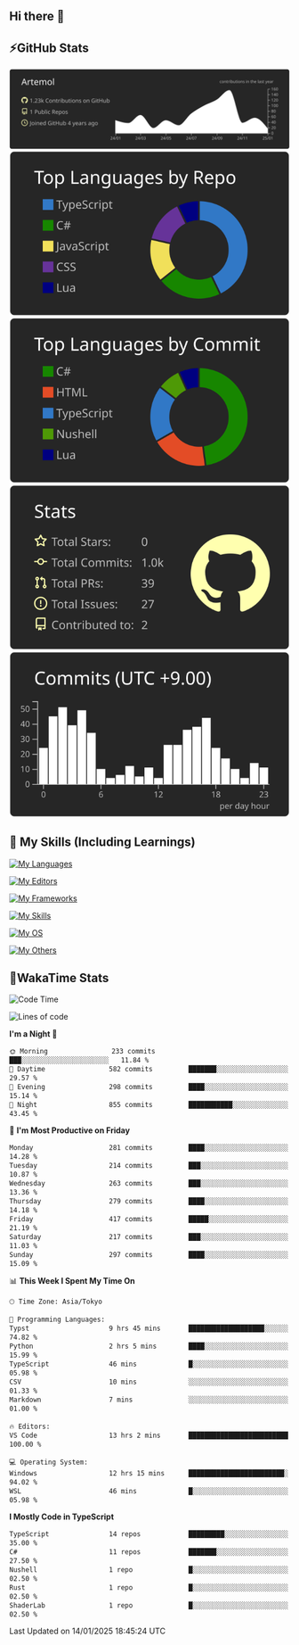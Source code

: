 ## Hi there 👋
<!--
**Artemol/Artemol** is a ✨ _special_ ✨ repository because its `README.md` (this file) appears on your GitHub profile.

Here are some ideas to get you started:

- 🔭 I’m currently working on ...
- 🌱 I’m currently learning ...
- 👯 I’m looking to collaborate on ...
- 🤔 I’m looking for help with ...
- 💬 Ask me about ...
- 📫 How to reach me: ...
- 😄 Pronouns: ...
- ⚡ Fun fact: ...
-->

## ⚡GitHub Stats
[![](https://raw.githubusercontent.com/Artemol/Artemol/main/profile-summary-card-output/apprentice/0-profile-details.svg)](https://github.com/vn7n24fzkq/github-profile-summary-cards)
[![](https://raw.githubusercontent.com/Artemol/Artemol/main/profile-summary-card-output/apprentice/1-repos-per-language.svg)](https://github.com/vn7n24fzkq/github-profile-summary-cards) [![](https://raw.githubusercontent.com/Artemol/Artemol/main/profile-summary-card-output/apprentice/2-most-commit-language.svg)](https://github.com/vn7n24fzkq/github-profile-summary-cards)
[![](https://raw.githubusercontent.com/Artemol/Artemol/main/profile-summary-card-output/apprentice/3-stats.svg)](https://github.com/vn7n24fzkq/github-profile-summary-cards) [![](https://raw.githubusercontent.com/Artemol/Artemol/main/profile-summary-card-output/apprentice/4-productive-time.svg)](https://github.com/vn7n24fzkq/github-profile-summary-cards)

## 🌱 My Skills (Including Learnings)

<!--
### Languages
-->
[![My Languages](https://skillicons.dev/icons?i=ts,py,cs,dotnet,rust,go,c,matlab,css)](https://skillicons.dev)

<!--
### Editors
-->
[![My Editors](https://skillicons.dev/icons?i=vscode,neovim,vim,visualstudio,idea)](https://skillicons.dev)

<!--
### Frameworks
-->
[![My Frameworks](https://skillicons.dev/icons?i=react,nestjs,vite,tailwind,tauri,electron,remix,nextjs,fastapi)](https://skillicons.dev)

<!--
### Tools
-->
[![My Skills](https://skillicons.dev/icons?i=git,nodejs,docker,unity,postman,bun,discord,cloudflare,bash,prometheus,grafana,obsidian)](https://skillicons.dev)

<!--
### OS
-->
[![My OS](https://skillicons.dev/icons?i=windows,ubuntu)](https://skillicons.dev)

<!--
### Others
-->
[![My Others](https://skillicons.dev/icons?i=github,raspberrypi,gcp)](https://skillicons.dev)

## 💬WakaTime Stats
<!--START_SECTION:waka-->
![Code Time](http://img.shields.io/badge/Code%20Time-399%20hrs%2026%20mins-blue)

![Lines of code](https://img.shields.io/badge/From%20Hello%20World%20I%27ve%20Written-11.5%20million%20lines%20of%20code-blue)

**I'm a Night 🦉** 

```text
🌞 Morning                233 commits         ███░░░░░░░░░░░░░░░░░░░░░░   11.84 % 
🌆 Daytime                582 commits         ███████░░░░░░░░░░░░░░░░░░   29.57 % 
🌃 Evening                298 commits         ████░░░░░░░░░░░░░░░░░░░░░   15.14 % 
🌙 Night                  855 commits         ███████████░░░░░░░░░░░░░░   43.45 % 
```
📅 **I'm Most Productive on Friday** 

```text
Monday                   281 commits         ████░░░░░░░░░░░░░░░░░░░░░   14.28 % 
Tuesday                  214 commits         ███░░░░░░░░░░░░░░░░░░░░░░   10.87 % 
Wednesday                263 commits         ███░░░░░░░░░░░░░░░░░░░░░░   13.36 % 
Thursday                 279 commits         ████░░░░░░░░░░░░░░░░░░░░░   14.18 % 
Friday                   417 commits         █████░░░░░░░░░░░░░░░░░░░░   21.19 % 
Saturday                 217 commits         ███░░░░░░░░░░░░░░░░░░░░░░   11.03 % 
Sunday                   297 commits         ████░░░░░░░░░░░░░░░░░░░░░   15.09 % 
```


📊 **This Week I Spent My Time On** 

```text
🕑︎ Time Zone: Asia/Tokyo

💬 Programming Languages: 
Typst                    9 hrs 45 mins       ███████████████████░░░░░░   74.82 % 
Python                   2 hrs 5 mins        ████░░░░░░░░░░░░░░░░░░░░░   15.99 % 
TypeScript               46 mins             █░░░░░░░░░░░░░░░░░░░░░░░░   05.98 % 
CSV                      10 mins             ░░░░░░░░░░░░░░░░░░░░░░░░░   01.33 % 
Markdown                 7 mins              ░░░░░░░░░░░░░░░░░░░░░░░░░   01.00 % 

🔥 Editors: 
VS Code                  13 hrs 2 mins       █████████████████████████   100.00 % 

💻 Operating System: 
Windows                  12 hrs 15 mins      ████████████████████████░   94.02 % 
WSL                      46 mins             █░░░░░░░░░░░░░░░░░░░░░░░░   05.98 % 
```

**I Mostly Code in TypeScript** 

```text
TypeScript               14 repos            █████████░░░░░░░░░░░░░░░░   35.00 % 
C#                       11 repos            ███████░░░░░░░░░░░░░░░░░░   27.50 % 
Nushell                  1 repo              █░░░░░░░░░░░░░░░░░░░░░░░░   02.50 % 
Rust                     1 repo              █░░░░░░░░░░░░░░░░░░░░░░░░   02.50 % 
ShaderLab                1 repo              █░░░░░░░░░░░░░░░░░░░░░░░░   02.50 % 
```




 Last Updated on 14/01/2025 18:45:24 UTC
<!--END_SECTION:waka-->
